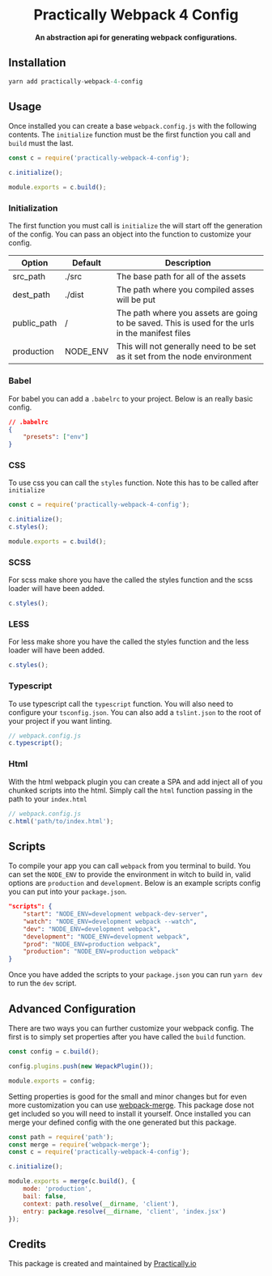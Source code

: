 <div align="center">
    <h1>Practically Webpack 4 Config</h1>
    <p><strong>An abstraction api for generating webpack configurations.</strong></p>
</div>

## Installation

```js
yarn add practically-webpack-4-config
```

## Usage

Once installed you can create a base `webpack.config.js` with the following
contents. The `initialize` function must be the first function you call and
`build` must the last.

```js
const c = require('practically-webpack-4-config');

c.initialize();

module.exports = c.build();
```

### Initialization

The first function you must call is `initialize` the will start off the
generation of the config. You can pass an object into the function to
customize your config.

| Option      | Default  | Description                                                                                      |
| ----------- | -------- | ------------------------------------------------------------------------------------------------ |
| src_path    | ./src    | The base path for all of the assets                                                              |
| dest_path   | ./dist   | The path where you compiled asses will be put                                                    |
| public_path | /        | The path where you assets are going to be saved. This is used for the urls in the manifest files |
| production  | NODE_ENV | This will not generally need to be set as it set from the node environment                       |

### Babel

For babel you can add a `.babelrc` to your project. Below is an really basic
config.

```json
// .babelrc
{
    "presets": ["env"]
}
```

### CSS

To use css you can call the `styles` function. Note this has to be called after
`initialize`

```js
const c = require('practically-webpack-4-config');

c.initialize();
c.styles();

module.exports = c.build();
```

### SCSS

For scss make shore you have the called the styles function and the scss
loader will have been added.

```js
c.styles();
```

### LESS

For less make shore you have the called the styles function and the less
loader will have been added.

```js
c.styles();
```

### Typescript

To use typescript call the `typescript` function. You will also need to
configure your `tsconfig.json`. You can also add a `tslint.json` to the root of
your project if you want linting.

```js
// webpack.config.js
c.typescript();
```

### Html

With the html webpack plugin you can create a SPA and add inject all of you
chunked scripts into the html. Simply call the `html` function passing in the
path to your `index.html`

```js
// webpack.config.js
c.html('path/to/index.html');
```

## Scripts

To compile your app you can call `webpack` from you terminal to build. You can
set the `NODE_ENV` to provide the environment in witch to build in, valid
options are `production` and `development`. Below is an example scripts config
you can put into your `package.json`.

```json
"scripts": {
    "start": "NODE_ENV=development webpack-dev-server",
    "watch": "NODE_ENV=development webpack --watch",
    "dev": "NODE_ENV=development webpack",
    "development": "NODE_ENV=development webpack",
    "prod": "NODE_ENV=production webpack",
    "production": "NODE_ENV=production webpack"
}
```

Once you have added the scripts to your `package.json` you can run `yarn dev`
to run the `dev` script.

## Advanced Configuration

There are two ways you can further customize your webpack config. The first is
to simply set properties after you have called the `build` function.

```js
const config = c.build();

config.plugins.push(new WepackPlugin());

module.exports = config;
```

Setting properties is good for the small and minor changes but for even more
customization you can use
[webpack-merge](https://github.com/survivejs/webpack-merge). This package dose
not get included so you will need to install it yourself. Once installed you
can merge your defined config with the one generated but this package.

```js
const path = require('path');
const merge = require('webpack-merge');
const c = require('practically-webpack-4-config');

c.initialize();

module.exports = merge(c.build(), {
    mode: 'production',
    bail: false,
    context: path.resolve(__dirname, 'client'),
    entry: package.resolve(__dirname, 'client', 'index.jsx')
});
```

## Credits

This package is created and maintained by [Practically.io](https://practically.io/)
